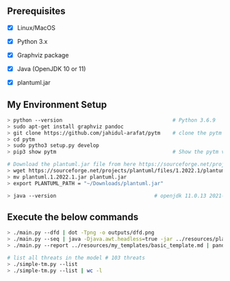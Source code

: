 ## Prerequisites
- [x] Linux/MacOS 
- [x] Python 3.x 
- [x] Graphviz package 
- [x] Java (OpenJDK 10 or 11)
- [x] plantuml.jar


## My Environment Setup
```bash
> python --version                                    # Python 3.6.9
> sudo apt-get install graphviz pandoc
> git clone https://github.com/jahidul-arafat/pytm    # clone the pytm opensource repo
> cd pytm
> sudo pytho3 setup.py develop
> pip3 show pytm                                      # Show the pytm version

# Download the plantuml.jar file from here https://sourceforge.net/projects/plantuml/
> wget https://sourceforge.net/projects/plantuml/files/1.2022.1/plantuml.1.2022.1.jar
> mv plantuml.1.2022.1.jar plantuml.jar
> export PLANTUML_PATH = "~/Downloads/plantuml.jar"

> java --version                                # openjdk 11.0.13 2021-10-19
```

## Execute the below commands
```bash
> ./main.py --dfd | dot -Tpng -o outputs/dfd.png
> ./main.py --seq | java -Djava.awt.headless=true -jar ../resources/plantuml.jar -tpng -pipe > outputs/seq.png
> ./main.py --report ../resources/my_templates/basic_template.md | pandoc -f markdown -t html > outputs/report.html

# list all threats in the model # 103 threats
> ./simple-tm.py --list   
> ./simple-tm.py --list | wc -l 
```





